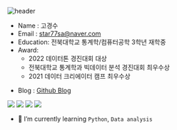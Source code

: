 ![header](https://capsule-render.vercel.app/api?type=waving&color=0000FF&height=250&section=header&text=Kyeongsoo%20Ko&fontColor=FFFFFF&fontSize=70&fontAlign=50)


- Name : 고경수
- Email : star77sa@naver.com
- Education: 전북대학교 통계학/컴퓨터공학 3학년 재학중
- Award:
  - 2022 데이터톤 경진대회 대상
  - 전북대학교 통계학과 빅데이터 분석 경진대회 최우수상
  - 2021 데이터 크리에이터 캠프 최우수상
<!--  
- 데이터 분석 대회
  |대회|대회명|순위|상위|
  |---|-------|----|----|
  |Dacon|[구내식당 식수 인원 예측 AI 경진대회](https://github.com/star77sa/DACON-The_number_of_diners_in_the_cafeteria_Prediction)|51/481|11%|
-->
- Blog : [Github Blog](https://star77sa.github.io/TIL-Blog/)<!--, [CV page](https://star77sa.github.io/)--> 

<!--
[![solved.ac tier](http://mazassumnida.wtf/api/v2/generate_badge?boj=star77sa)](https://solved.ac/star77sa)
-->

<img src="https://img.shields.io/badge/Python-3776AB?style=flat-square&logo=Python&logoColor=white"/>   <img src="https://img.shields.io/badge/R-276DC3?style=flat-square&logo=R&logoColor=white"/>
<img src="https://img.shields.io/badge/C++-00599C?style=flat-square&logo=C%2B%2B&logoColor=white"/>
<img src="https://img.shields.io/badge/C-A8B9CC?style=flat-square&logo=C&logoColor=white"/>


- 🌱 I’m currently learning `Python`, `Data analysis`



<!--
**star77sa/star77sa** is a ✨ _special_ ✨ repository because its `README.md` (this file) appears on your GitHub profile.

Here are some ideas to get you started:

- 🔭 I’m currently working on ...
- 🌱 I’m currently learning ...
- 👯 I’m looking to collaborate on ...
- 🤔 I’m looking for help with ...
- 💬 Ask me about ...
- 📫 How to reach me: ...
- 😄 Pronouns: ...
- ⚡ Fun fact: ...
-->
